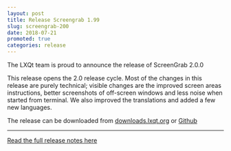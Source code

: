 ```yaml
---
layout: post
title: Release Screengrab 1.99
slug: screengrab-200
date: 2018-07-21
promoted: true
categories: release
---
```


The LXQt team is proud to announce the release of ScreenGrab 2.0.0

This release opens the 2.0 release cycle. Most of the changes in this release are purely technical; visible changes are the improved screen areas instructions, better screenshots of off-screen windows and less noise when started from terminal. We also improved the translations and added a few new languages.

The release can be downloaded from [downloads.lxqt.org](https://downloads.lxqt.org/current.html) or [Github](https://github.com/lxqt/screengrab/releases)

---

[Read the full release notes here](https://forum.lxqt.org/t/release-screengrab-2-0-0/1081)
